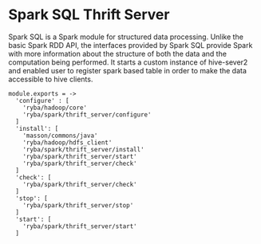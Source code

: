 
# Spark SQL Thrift Server

Spark SQL is a Spark module for structured data processing. 
Unlike the basic Spark RDD API, the interfaces provided by Spark SQL provide Spark 
with more information about the structure of both the data and the computation being performed. 
It starts a custom instance of hive-sever2 and enabled user to register spark based table
in order to make the data accessible to hive clients.

    module.exports = ->
      'configure' : [
        'ryba/hadoop/core'
        'ryba/spark/thrift_server/configure'
      ]
      'install': [
        'masson/commons/java'
        'ryba/hadoop/hdfs_client'
        'ryba/spark/thrift_server/install'
        'ryba/spark/thrift_server/start'
        'ryba/spark/thrift_server/check'
      ]
      'check': [
        'ryba/spark/thrift_server/check'
      ]
      'stop': [
        'ryba/spark/thrift_server/stop'
      ]
      'start': [
        'ryba/spark/thrift_server/start'
      ]

